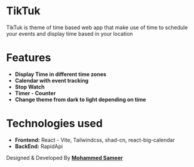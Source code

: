 # TikTuk

TikTuk is theme of time based web app that make use of time to schedule your events and display time based in your location

# Features

- **Display Time in different time zones**
- **Calendar with event tracking**
- **Stop Watch**
- **Timer - Counter**
- **Change theme from dark to light depending on time**

# Technologies used

- **Frontend:** React - Vite, Tailwindcss, shad-cn, react-big-calendar
- **BackEnd:** RapidApi

Designed & Developed By **[Mohammed Sameer](https://www.linkedin.com/in/mohammed-sameer-bb81b3151/)**
